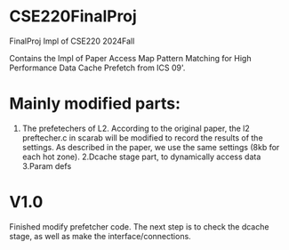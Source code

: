 # CSE220FinalProj
FinalProj Impl of CSE220 2024Fall

Contains the Impl of Paper Access Map Pattern Matching for High Performance Data Cache Prefetch from ICS 09'. 

# Mainly modified parts:
1. The prefetechers of L2. According to the original paper, the l2 preftecher.c in scarab will be modified to record the results of the settings. As described in the paper, we use the same settings (8kb for each hot zone).
2.Dcache stage part, to dynamically access data
3.Param defs
# V1.0 
Finished modify prefetcher code. The next step is to check the dcache stage, as well as make the interface/connections.
